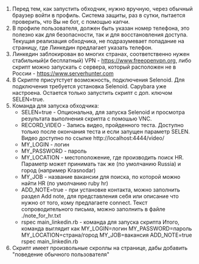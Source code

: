 1) Перед тем, как запустить обходчик, нужно вручную, через обычный браузер войти в профиль. Система защиты, раз в сутки, пытается проверить, что Вы не бот, с помощью капчи.
2) В профиле пользователя, должен быть указан номер телефона, это полезно как для безопасности, так и для восстановления доступа.
   Текущая реализация обходчика, не подразумевает попадание на страницу, где Линкедин предлагает указать телефон.
3) Линкедин заблокирован во многих странах, соответственно нужен стабильный(и бесплатный) VPN - https://www.freeopenvpn.org, либо скрипт можно запускать с сервера, который расположен не в России - https://www.serverhunter.com
4) В Скрипте присутстует возможность, подключения Selenoid. Для подключения требуется установка Selenoid. Capybara уже настроена. Остается только запустить скрипт с доп. ключом SELEN=true.
6) Команда для запуска обходчика:
   - SELEN=true - Опциональна, для запуска Selenoid и просмотра результата выполнения скрипта с помошью VNC.
   - RECORD_VIDEO - Запись видео, пройденного теста. Доступно только после окончания теста и если запущен параметр SELEN. Видео доступно по ссылке http://localhost:4444/video/
   - MY_LOGIN - логин
   - MY_PASSWORD - пароль
   - MY_LOCATION - местоположение, где производить поиск HR. Параметр может принимать так же (по умолчанию Russia) и город (например Krasnodar)
   - MY_JOB - название вакансии для поиска, по которой можно найти HR (по умолчанию ruby hr)
   - ADD_NOTE=true - при установке контакта, можно заполнить раздел Add note, для представления себя или описание что нужно от того, кому предлагаете connect. 
   Текст сопроводительного письма, можно заполнить в файле ./note_for_hr.txt
   - rspec main_linkedin.rb - команда для запуска скрипта
Итого, команда выглядит как MY_LOGIN=логин MY_PASSWORD=пароль MY_LOCATION=страна/город MY_JOB=вакансия ADD_NOTE=true rspec main_linkedin.rb
6) Скрипт имеет произвольные скроллы на странице, дабы добавить "поведение обычного пользователя"
